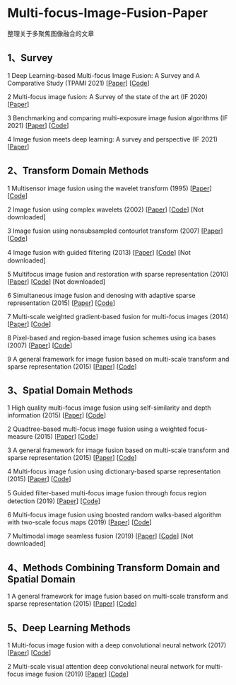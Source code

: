 # Multi-focus-Image-Fusion-Paper
整理关于多聚焦图像融合的文章
## 1、Survey
1 Deep Learning-based Multi-focus Image Fusion: A Survey and A Comparative Study (TPAMI 2021) [[Paper](https://ieeexplore.ieee.org/abstract/document/9428544)] [[Code](https://github.com/xingchenzhang/MFIFB)]

2 Multi-focus image fusion: A Survey of the state of the art (IF 2020) [[Paper](https://www.sciencedirect.com/science/article/pii/S1566253520303109?casa_token=yugI5Tt6HAMAAAAA:jT4uV1xK2HjtfZWPuh2FkcqtHC1CN5TAYGR64ZWika5B0xAro9r-S5qOk30UDrNziKDuWPLQIsWw)]

3 Benchmarking and comparing multi-exposure image fusion algorithms (IF 2021) [[Paper](https://www.sciencedirect.com/science/article/abs/pii/S1566253521000233?casa_token=3fZWWc9-l_kAAAAA:en9qngjXa_neaqkNdp73a25flyglW2IzNkjuYSqUYh4ZxvZy63n48-pzPboX1p2I95ofJxiz2ptp)] [[Code](https://github.com/xingchenzhang/MEFB)]

4 Image fusion meets deep learning: A survey and perspective (IF 2021) [[Paper](https://www.sciencedirect.com/science/article/pii/S1566253521001342?casa_token=4BDX2mCr4VwAAAAA:LzXkYoP1QwTW5lXEpMCdVEZ2W27ZXf8VbJIVOX10dl-SpYuuYkNyaTk7uiD5JCjSbn6grf8DXy33)]

## 2、Transform Domain Methods

1 Multisensor image fusion using the wavelet transform (1995) [[Paper](https://www.sciencedirect.com/science/article/pii/S1077316985710222)] [[Code](http://www.metapix.de/download.htm)]

2 Image fusion using complex wavelets (2002) [[Paper](https://www.jstor.org/stable/10.2979/esj.2002.1.2.1)] [[Code](https://github.com/yuliu316316/MST-SR-Fusion-Toolbox)] [Not downloaded]

3 Image fusion using nonsubsampled contourlet transform (2007) [[Paper](https://ieeexplore.ieee.org/document/4297175/)] [[Code](https://ieeexplore.ieee.org/document/4297175/)]

4 Image fusion with guided ﬁltering (2013) [[Paper](https://www.scopus.com/record/display.uri?eid=2-s2.0-84878331557&origin=inward)] [[Code](http://xudongkang.weebly.com/index.html)] [Not downloaded]

5 Multifocus image fusion and restoration with sparse representation (2010) [[Paper](https://www.scopus.com/record/display.uri?eid=2-s2.0-77949422825&origin=inward)] [[Code](https://github.com/yuliu316316/MST-SR-Fusion-Toolbox)] [Not downloaded]

6 Simultaneous image fusion and denosing with adaptive sparse representation (2015) [[Paper](https://ietresearch.onlinelibrary.wiley.com/doi/10.1049/iet-ipr.2014.0311)] [[Code](https://github.com/yuliu316316/ASR-Fusion)]

7 Multi-scale weighted gradient-based fusion for multi-focus images (2014) [[Paper](https://www.sciencedirect.com/science/article/pii/S1566253513001462)] [[Code](https://github.com/bitzhouzq/MWGF-Fusion)]

8 Pixel-based and region-based image fusion schemes using ica bases (2007) [[Paper](https://www.sciencedirect.com/science/article/pii/S1566253505000801)] [[Code](http://utopia.duth.gr/nmitiano/download.html)]

9 A general framework for image fusion based on multi-scale transform and sparse representation (2015) [[Paper](https://www.sciencedirect.com/science/article/pii/S1566253514001043)] [[Code](https://github.com/yuliu316316/MST-SR-Fusion-Toolbox)]

## 3、Spatial Domain Methods

1 High quality multi-focus image fusion using self-similarity and depth information (2015) [[Paper](https://www.sciencedirect.com/science/article/pii/S003040181400947X)] [[Code](https://csrc.xmu.edu.cn/index.html)]

2 Quadtree-based multi-focus image fusion using a weighted focus-measure (2015) [[Paper](https://www.sciencedirect.com/science/article/pii/S1566253514000669)] [[Code](https://github.com/uzeful/Quadtree-Based-Multi-focus-Image-Fusion)]

3 A general framework for image fusion based on multi-scale transform and sparse representation (2015) [[Paper](https://www.sciencedirect.com/science/article/pii/S1566253514001043)] [[Code](https://github.com/yuliu316316/DSIFT-MFIF)]

4 Multi-focus image fusion using dictionary-based sparse representation (2015) [[Paper](https://www.sciencedirect.com/science/article/pii/S1566253514001213)] [[Code](https://www.researchgate.net/publication/324132140_Demo_Code_for_Sparse_Representation-based_Multi-Focus_Image_Fusion_Algorithm)]

5 Guided ﬁlter-based multi-focus image fusion through focus region detection (2019) [[Paper](https://www.sciencedirect.com/science/article/pii/S0923596518302832)] [[Code](https://github.com/bitname/Multi-focus-image-fusion-GFDF)]

6 Multi-focus image fusion using boosted random walks-based algorithm with two-scale focus maps (2019) [[Paper](https://www.sciencedirect.com/science/article/pii/S0925231219300748)] [[Code](https://github.com/JinleiMa/Twoscale-Fusion)]

7 Multimodal image seamless fusion (2019) [[Paper](https://scholar.google.com/scholar_lookup?title=Multimodal%20image%20seamless%20fusion&author=K.%20Zhan&publication_year=2019)] [[Code](https://github.com/kunzhan/misf)] [Not downloaded]

## 4、Methods Combining Transform Domain and Spatial Domain

1 A general framework for image fusion based on multi-scale transform and sparse representation (2015) [[Paper](https://www.sciencedirect.com/science/article/pii/S1566253514001043)] [[Code](https://github.com/yuliu316316/DSIFT-MFIF)]

## 5、Deep Learning Methods

1 Multi-focus image fusion with a deep convolutional neural network (2017) [[Paper](https://www.sciencedirect.com/science/article/pii/S1566253516302081)] [[Code](https://github.com/yuliu316316/CNN-Fusion)]

2 Multi-scale visual attention deep convolutional neural network for multi-focus image fusion (2019) [[Paper](https://ieeexplore.ieee.org/document/8795477/)] [[Code](https://github.com/jtguan/MADCNN/)]
